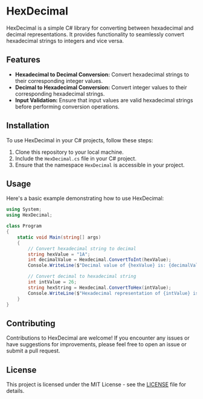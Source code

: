 # HexDecimal

HexDecimal is a simple C# library for converting between hexadecimal and decimal representations. It provides functionality to seamlessly convert hexadecimal strings to integers and vice versa.

## Features

- **Hexadecimal to Decimal Conversion:** Convert hexadecimal strings to their corresponding integer values.
- **Decimal to Hexadecimal Conversion:** Convert integer values to their corresponding hexadecimal strings.
- **Input Validation:** Ensure that input values are valid hexadecimal strings before performing conversion operations.

## Installation

To use HexDecimal in your C# projects, follow these steps:

1. Clone this repository to your local machine.
2. Include the `HexDecimal.cs` file in your C# project.
3. Ensure that the namespace `HexDecimal` is accessible in your project.

## Usage

Here's a basic example demonstrating how to use HexDecimal:

```csharp
using System;
using HexDecimal;

class Program
{
    static void Main(string[] args)
    {
        // Convert hexadecimal string to decimal
        string hexValue = "1A";
        int decimalValue = Hexdecimal.ConvertToInt(hexValue);
        Console.WriteLine($"Decimal value of {hexValue} is: {decimalValue}");

        // Convert decimal to hexadecimal string
        int intValue = 26;
        string hexString = Hexdecimal.ConvertToHex(intValue);
        Console.WriteLine($"Hexadecimal representation of {intValue} is: {hexString}");
    }
}
```

## Contributing

Contributions to HexDecimal are welcome! If you encounter any issues or have suggestions for improvements, please feel free to open an issue or submit a pull request.

## License

This project is licensed under the MIT License - see the [LICENSE](LICENSE.txt) file for details.
